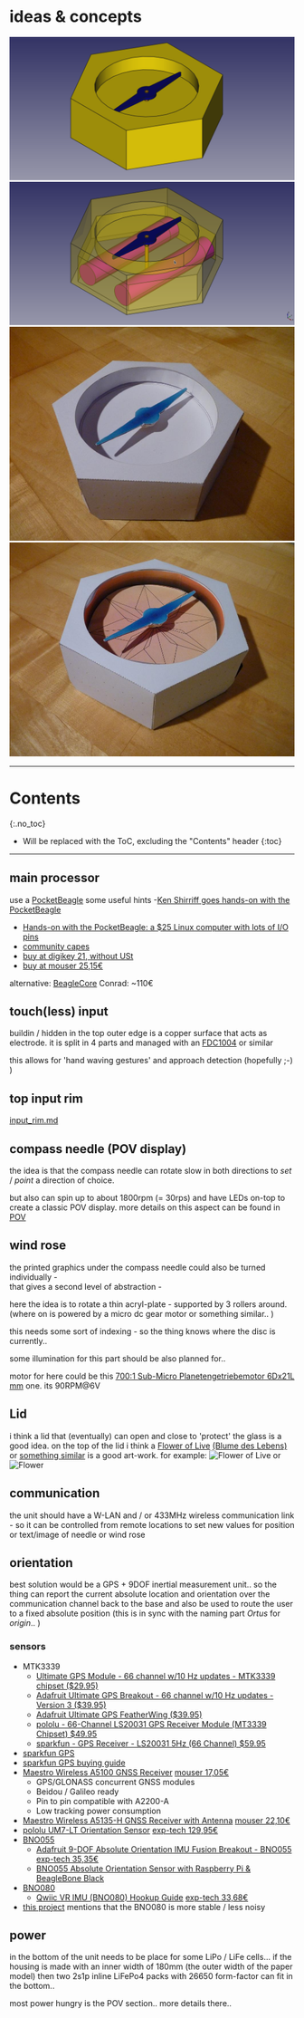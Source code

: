# ideas & concepts

<!--lint disable list-item-indent-->
<!--lint disable list-item-bullet-indent-->


<div class="hoverswitch">
    <img class="pic" alt="ortogere first sketch 3d model" src="sketch_size_papertest_3d_model.png">
    <img class="pic new" alt="ortogere first sketch 3d model" src="sketch_size_papertest_3d_model_transparent.png">
</div>

<div class="hoverswitch">
    <img class="pic" alt="ortogere paper model white" src="photos/P1660763_small.jpg">
    <img class="pic new" alt="ortogere paper model" src="photos/P1660765_small.jpg">
</div>

---
# Contents
{:.no_toc}

* Will be replaced with the ToC, excluding the "Contents" header
{:toc}
---

## main processor
use a [PocketBeagle](https://beagleboard.org/pocket)
some useful hints
-[Ken Shirriff goes hands-on with the PocketBeagle](https://beagleboardfoundation.wordpress.com/2018/02/04/ken-shirrif-goes-hands-on-with-the-pocketbeagle/)
- [Hands-on with the PocketBeagle: a $25 Linux computer with lots of I/O pins](http://www.righto.com/2017/12/hands-on-with-pocketbeagle-tiny-25.html)
- [community capes](https://elinux.org/Beagleboard:BeagleBone_Capes)
- [buy at digikey 21, without USt](https://www.digikey.de/products/de?keywords=PocketBeagle)
- [buy at mouser 25,15€](https://www.mouser.de/_/?Keyword=PocketBeagle)

alternative: [BeagleCore](http://beaglecore.com/) Conrad: ~110€



## touch(less) input
buildin / hidden in the top outer edge is a copper surface that acts as electrode.
it is split in 4 parts and managed with an [FDC1004](https://github.com/s-light/TI_FDC1004_Breakout) or similar

this allows for 'hand waving gestures' and approach detection (hopefully ;-) )


## top input rim
[input_rim.md](input_rim.md)


## compass needle (POV display)

the idea is that the compass needle can rotate slow in both directions to *set* / *point* a direction of choice.

but also can spin up to about 1800rpm (= 30rps) and have LEDs on-top to create a classic POV display.
more details on this aspect can be found in [POV](POV/readme.md)

## wind rose
the printed graphics under the compass needle could also be turned individually -  
that gives a second level of abstraction -

here the idea is to rotate a thin acryl-plate - supported by 3 rollers around.
(where on is powered by a micro dc gear motor or something similar.. )

this needs some sort of indexing - so the thing knows where the disc is currently..

some illumination for this part should be also planned for..

motor for here could be this [700:1 Sub-Micro Planetengetriebemotor 6Dx21L mm](https://www.exp-tech.de/motoren/dc-getriebemotoren/7038/700-1-sub-micro-planetengetriebemotor-6dx21l-mm) one.
its 90RPM@6V

## Lid
i think a lid that (eventually) can open and close to 'protect' the glass is a good idea.
on the top of the lid i think a [Flower of Live](https://en.wikipedia.org/wiki/Overlapping_circles_grid) [(Blume des Lebens)](https://de.wikipedia.org/wiki/Blume_des_Lebens) or [something similar](https://openclipart.org/detail/17495/decorative-flower) is a good art-work.
for example:
![Flower of Live](https://upload.wikimedia.org/wikipedia/commons/0/08/Flower-of-Life-small.svg)
or
![Flower](https://openclipart.org/download/17495/lemmling-Decorative-flower.svg)

## communication
the unit should have a W-LAN and / or 433MHz wireless communication link -
so it can be controlled from remote locations to set new values for position or text/image of needle or wind rose

## orientation
best solution would be a GPS + 9DOF inertial measurement unit..
so the thing can report the current absolute location and orientation over the communication channel back to the base and also
be used to route the user to a fixed absolute position (this is in sync with the naming part *Ortus* for *origin*.. )

### sensors
- MTK3339
    - [Ultimate GPS Module - 66 channel w/10 Hz updates - MTK3339 chipset ($29.95)](https://www.adafruit.com/product/790)
    - [Adafruit Ultimate GPS Breakout - 66 channel w/10 Hz updates - Version 3 ($39.95)](https://www.adafruit.com/product/746)
    - [Adafruit Ultimate GPS FeatherWing ($39.95)](https://www.adafruit.com/product/3133)
    - [pololu - 66-Channel LS20031 GPS Receiver Module (MT3339 Chipset) $49.95](https://www.pololu.com/product/2138)
    - [sparkfun - GPS Receiver - LS20031 5Hz (66 Channel) $59.95](https://www.sparkfun.com/products/8975)
- [sparkfun GPS](https://www.sparkfun.com/search/results?term=gps)
- [sparkfun GPS buying guide](https://www.sparkfun.com/pages/GPS_Guide)
- [Maestro Wireless A5100 GNSS Receiver](http://www.maestro-wireless.com/portfolio-items/a5100-a/) [mouser 17,05€](https://www.mouser.de/_/?Keyword=GNSS%20A5100-A)
    - GPS/GLONASS concurrent GNSS modules
    - Beidou / Galileo ready
    - Pin to pin compatible with A2200-A
    - Low tracking power consumption
- [Maestro Wireless A5135-H GNSS Receiver with Antenna](http://www.maestro-wireless.com/a5135-h-technical-specifications/)  [mouser 22,10€](https://www.mouser.de/_/?Keyword=GNSS%20A5135-H)
- [pololu UM7-LT Orientation Sensor](https://www.pololu.com/product/2763) [exp-tech 129,95€](https://www.exp-tech.de/sensoren/imu/5999/um7-lt-orientierungssensor)
- [BNO055](https://www.bosch-sensortec.com/bst/products/all_products/bno055)
    - [Adafruit 9-DOF Absolute Orientation IMU Fusion Breakout - BNO055](https://www.adafruit.com/product/2472) [exp-tech 35,35€](https://www.exp-tech.de/sensoren/beschleunigung/6446/adafruit-9-dof-absolute-orientation-imu-fusion-breakout-bno055?c=1090)
    - [BNO055 Absolute Orientation Sensor with Raspberry Pi & BeagleBone Black](https://learn.adafruit.com/bno055-absolute-orientation-sensor-with-raspberry-pi-and-beaglebone-black)
- [BNO080](https://www.bosch-sensortec.com/bst/products/all_products/bno080)
    - [Qwiic VR IMU (BNO080) Hookup Guide](https://learn.sparkfun.com/tutorials/qwiic-vr-imu-bno080-hookup-guide?_ga=2.203024980.490365886.1525245502-1455689428.1519465931) [exp-tech 33,68€](https://www.exp-tech.de/sensoren/beschleunigung/8757/sparkfun-vr-imu-breakout-bno080-qwiic?c=1090)
- [this project](https://hackaday.io/project/39158-odroid-xu4-based-control-computer) mentions that the BNO080 is more stable / less noisy


## power
in the bottom of the unit needs to be place for some LiPo / LiFe cells...
if the housing is made with an inner width of 180mm (the outer width of the paper model)
then two 2s1p inline LiFePo4 packs with 26650 form-factor can fit in the bottom..

most power hungry is the POV section.. more details there..
